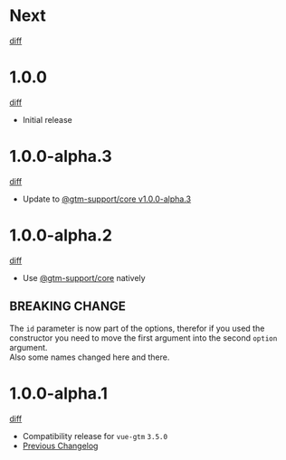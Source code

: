 # Next

[diff](https://github.com/gtm-support/vue-gtm/compare/1.0.0-vue2...vue2-gtm)

# 1.0.0

[diff](https://github.com/gtm-support/vue-gtm/compare/940a45a90d4cb44a045923910e7439d0202372ca...1.0.0-vue2)

- Initial release

# 1.0.0-alpha.3

[diff](https://github.com/gtm-support/vue-gtm/compare/1.0.0-alpha.2-vue2...1.0.0-alpha.3-vue2)

- Update to [@gtm-support/core v1.0.0-alpha.3](https://github.com/gtm-support/core/releases/tag/1.0.0-alpha.3)

# 1.0.0-alpha.2

[diff](https://github.com/gtm-support/vue-gtm/compare/1.0.0-alpha.1-vue2...1.0.0-alpha.2-vue2)

- Use [@gtm-support/core](https://github.com/gtm-support/core) natively

## BREAKING CHANGE

The `id` parameter is now part of the options, therefor if you used the constructor you need to move the first argument into the second `option` argument.  
Also some names changed here and there.

# 1.0.0-alpha.1

[diff](https://github.com/gtm-support/vue-gtm/compare/940a45a90d4cb44a045923910e7439d0202372ca...1.0.0-alpha.1-vue2)

- Compatibility release for `vue-gtm` `3.5.0`
- [Previous Changelog](https://github.com/mib200/vue-gtm/blob/master/CHANGELOG.md)
